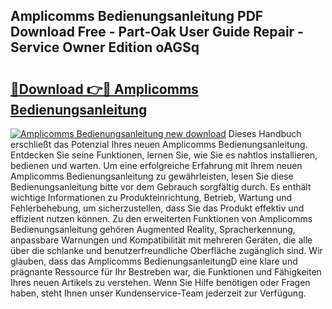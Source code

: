 ## Amplicomms Bedienungsanleitung PDF Download Free - Part-Oak User Guide Repair - Service Owner Edition oAGSq

# <h2><a href="http://df5lrw.blite.top/?on=Amplicomms+Bedienungsanleitung">🔗Download 👉🔴 Amplicomms Bedienungsanleitung</a></h2>

[![Amplicomms Bedienungsanleitung new download](https://i.imgur.com/lujVjoI.png)](http://df5lrw.blite.top/?on=Amplicomms+Bedienungsanleitung)
Dieses Handbuch erschließt das Potenzial Ihres neuen Amplicomms Bedienungsanleitung. Entdecken Sie seine Funktionen, lernen Sie, wie Sie es nahtlos installieren, bedienen und warten. Um eine erfolgreiche Erfahrung mit Ihrem neuen Amplicomms Bedienungsanleitung zu gewährleisten, lesen Sie diese Bedienungsanleitung bitte vor dem Gebrauch sorgfältig durch. Es enthält wichtige Informationen zu Produkteinrichtung, Betrieb, Wartung und Fehlerbehebung, um sicherzustellen, dass Sie das Produkt effektiv und effizient nutzen können. Zu den erweiterten Funktionen von Amplicomms Bedienungsanleitung gehören Augmented Reality, Spracherkennung, anpassbare Warnungen und Kompatibilität mit mehreren Geräten, die alle über die schlanke und benutzerfreundliche Oberfläche zugänglich sind. Wir glauben, dass das Amplicomms BedienungsanleitungD eine klare und prägnante Ressource für Ihr Bestreben war, die Funktionen und Fähigkeiten Ihres neuen Artikels zu verstehen. Wenn Sie Hilfe benötigen oder Fragen haben, steht Ihnen unser Kundenservice-Team jederzeit zur Verfügung.
